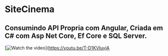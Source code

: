 # SiteCinema
## Consumindo API Propria com Angular, Criada em C# com Asp Net Core, Ef Core e SQL Server.


[![Watch the video](https://img.youtube.com/vi/T-D1KVIuvjA/maxresdefault.jpg)](https://youtu.be/T-D1KVIuvjA
